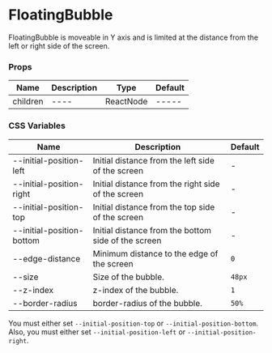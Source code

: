 # FloatingBubble <Experimental></Experimental>

<code src="./demos/demo1.tsx"></code>

FloatingBubble is moveable in Y axis and is limited at the distance from the left or right side of the screen.

### Props

| Name     | Description | Type      | Default |
| -------- | ----------- | --------- | ------- |
| children | ----        | ReactNode | -----   |

### CSS Variables

| Name                      | Description                                         | Default |
| ------------------------- | --------------------------------------------------- | ------- |
| --initial-position-left   | Initial distance from the left side of the screen   | -       |
| --initial-position-right  | Initial distance from the right side of the screen  | -       |
| --initial-position-top    | Initial distance from the top side of the screen    | -       |
| --initial-position-bottom | Initial distance from the bottom side of the screen | -       |
| --edge-distance           | Minimum distance to the edge of the screen          | `0`     |
| --size                    | Size of the bubble.                                 | `48px`  |
| --z-index                 | z-index of the bubble.                              | `1`     |
| --border-radius           | border-radius of the bubble.                        | `50%`   |

You must either set `--initial-position-top` or `--initial-position-bottom`.
Also, you must either set `--initial-position-left` or `--initial-position-right`.
